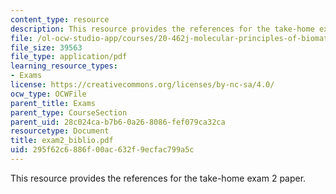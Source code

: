```yaml
---
content_type: resource
description: This resource provides the references for the take-home exam 2 paper.
file: /ol-ocw-studio-app/courses/20-462j-molecular-principles-of-biomaterials-spring-2006/295f62c6886f00ac632f9ecfac799a5c_exam2_biblio.pdf
file_size: 39563
file_type: application/pdf
learning_resource_types:
- Exams
license: https://creativecommons.org/licenses/by-nc-sa/4.0/
ocw_type: OCWFile
parent_title: Exams
parent_type: CourseSection
parent_uid: 28c024ca-b7b6-0a26-8086-fef079ca32ca
resourcetype: Document
title: exam2_biblio.pdf
uid: 295f62c6-886f-00ac-632f-9ecfac799a5c
---
```

This resource provides the references for the take-home exam 2 paper.